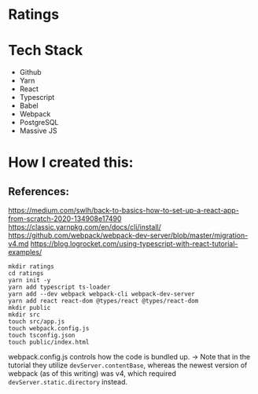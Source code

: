 # Ratings


# Tech Stack
- Github
- Yarn
- React
- Typescript
- Babel
- Webpack
- PostgreSQL
- Massive JS

# How I created this:

## References:
https://medium.com/swlh/back-to-basics-how-to-set-up-a-react-app-from-scratch-2020-134908e17490
https://classic.yarnpkg.com/en/docs/cli/install/
https://github.com/webpack/webpack-dev-server/blob/master/migration-v4.md
https://blog.logrocket.com/using-typescript-with-react-tutorial-examples/

```
mkdir ratings
cd ratings
yarn init -y
yarn add typescript ts-loader
yarn add --dev webpack webpack-cli webpack-dev-server
yarn add react react-dom @types/react @types/react-dom
mkdir public
mkdir src
touch src/app.js
touch webpack.config.js
touch tsconfig.json
touch public/index.html
```

webpack.config.js controls how the code is bundled up.
-> Note that in the tutorial they utilize `devServer.contentBase`, whereas the newest version of webpack (as of this writing) was v4, which required `devServer.static.directory` instead.


